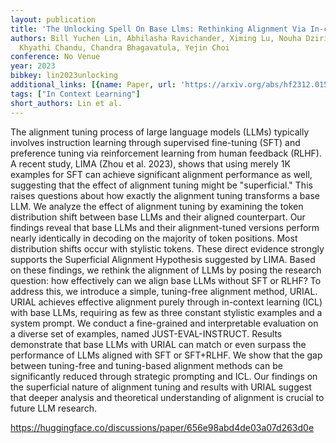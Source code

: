 ```yaml
---
layout: publication
title: 'The Unlocking Spell On Base Llms: Rethinking Alignment Via In-context Learning'
authors: Bill Yuchen Lin, Abhilasha Ravichander, Ximing Lu, Nouha Dziri, Melanie Sclar,
  Khyathi Chandu, Chandra Bhagavatula, Yejin Choi
conference: No Venue
year: 2023
bibkey: lin2023unlocking
additional_links: [{name: Paper, url: 'https://arxiv.org/abs/hf2312.01552'}]
tags: ["In Context Learning"]
short_authors: Lin et al.
---
```

The alignment tuning process of large language models (LLMs) typically involves instruction learning through supervised fine-tuning (SFT) and preference tuning via reinforcement learning from human feedback (RLHF). A recent study, LIMA (Zhou et al. 2023), shows that using merely 1K examples for SFT can achieve significant alignment performance as well, suggesting that the effect of alignment tuning might be "superficial." This raises questions about how exactly the alignment tuning transforms a base LLM. We analyze the effect of alignment tuning by examining the token distribution shift between base LLMs and their aligned counterpart. Our findings reveal that base LLMs and their alignment-tuned versions perform nearly identically in decoding on the majority of token positions. Most distribution shifts occur with stylistic tokens. These direct evidence strongly supports the Superficial Alignment Hypothesis suggested by LIMA. Based on these findings, we rethink the alignment of LLMs by posing the research question: how effectively can we align base LLMs without SFT or RLHF? To address this, we introduce a simple, tuning-free alignment method, URIAL. URIAL achieves effective alignment purely through in-context learning (ICL) with base LLMs, requiring as few as three constant stylistic examples and a system prompt. We conduct a fine-grained and interpretable evaluation on a diverse set of examples, named JUST-EVAL-INSTRUCT. Results demonstrate that base LLMs with URIAL can match or even surpass the performance of LLMs aligned with SFT or SFT+RLHF. We show that the gap between tuning-free and tuning-based alignment methods can be significantly reduced through strategic prompting and ICL. Our findings on the superficial nature of alignment tuning and results with URIAL suggest that deeper analysis and theoretical understanding of alignment is crucial to future LLM research.

https://huggingface.co/discussions/paper/656e98abd4de03a07d263d0e
